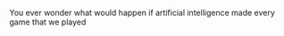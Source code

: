 You ever wonder what would happen if artificial intelligence made every game that we played
<!---
hivdum/hivdum is a ✨ special ✨ repository because its `README.md` (this file) appears on your GitHub profile.
You can click the Preview link to take a look at your changes.
--->

